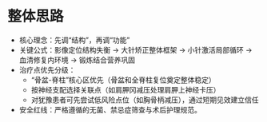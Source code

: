 # 整体思路

- 核心理念：先调“结构”，再调“功能”
- 关键公式：影像定位结构失衡 → 大针矫正整体框架 → 小针激活局部循环 → 血清修复内环境 → 锻炼结合营养巩固
- 治疗点优先分级：  
  - “骨盆-脊柱”核心区优先（骨盆和全脊柱复位奠定整体稳定）
  - 按神经支配选择关联点（如肩胛冈减压处理肩胛上神经卡压）
  - 对犹豫患者可先尝试低风险点位（如胸骨柄减压），通过短期见效建立信任
- 安全红线：严格遵循的无菌、禁忌症筛查与术后护理规范。
